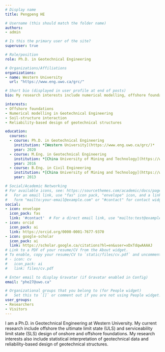```yaml
---
# Display name
title: Pengpeng HE

# Username (this should match the folder name)
authors:
- admin

# Is this the primary user of the site?
superuser: true

# Role/position
role: Ph.D. in Geotechnical Engineering

# Organizations/Affiliations
organizations:
- name: Western University
  url: "https://www.eng.uwo.ca/grc/"

# Short bio (displayed in user profile at end of posts)
bio: My research interests include numerical modelling, offshore foundations, soil-structure interaction and reliability-based design of geotechnical structures.

interests:
- Offshore foundations
- Numerical modelling in Geotechnical Engineering
- Soil-structure interaction
- Reliability-based design of geotechnical structures

education:
  courses:
  - course: Ph.D. in Geotechnical Engineering
    institution: *[Western University](https://www.eng.uwo.ca/grc/)*
    year: 2020
  - course: M.Eng. in Geotechnical Engineering
    institution: *[China University of Mining and Technology](https://www.cumt.edu.cn/)*
    year: 2016
  - course: B.Eng. in Civil Engineering
    institution: *[China University of Mining and Technology](https://www.cumt.edu.cn/)*
    year: 2013

# Social/Academic Networking
# For available icons, see: https://sourcethemes.com/academic/docs/page-builder/#icons
#   For an email link, use "fas" icon pack, "envelope" icon, and a link in the
#   form "mailto:your-email@example.com" or "#contact" for contact widget.
social:
- icon: envelope
  icon_pack: fas
  link: '#contact'  # For a direct email link, use "mailto:test@example.org".
- icon: orcid
  icon_pack: ai
  link: https://orcid.org/0000-0001-7677-9370
- icon: google-scholar
  icon_pack: ai
  link: https://scholar.google.ca/citations?hl=en&user=xDxTdqwAAAAJ
# Link to a PDF of your resume/CV from the About widget.
# To enable, copy your resume/CV to `static/files/cv.pdf` and uncomment the lines below.
# - icon: cv
#   icon_pack: ai
#   link: files/cv.pdf

# Enter email to display Gravatar (if Gravatar enabled in Config)
email: "phe27@uwo.ca"

# Organizational groups that you belong to (for People widget)
#   Set this to `[]` or comment out if you are not using People widget.
user_groups:
- Researchers
- Visitors
---
```


I am a Ph.D. in Geotechnical Engineering at Western University. My current research include offshore the ultimate limit state (ULS) and serviceability limit state (SLS) design of onshore and offshore foundations. My research interests also include statistical interpretation of geotechnical data and reliability-based design of geotechnical structures.
